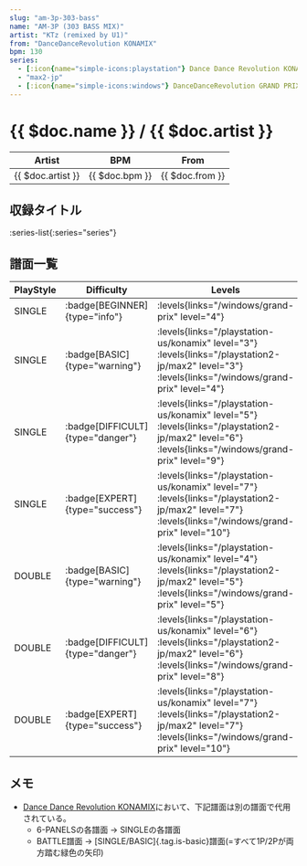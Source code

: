 ```yaml
---
slug: "am-3p-303-bass"
name: "AM-3P (303 BASS MIX)"
artist: "KTz (remixed by U1)"
from: "DanceDanceRevolution KONAMIX"
bpm: 130
series:
  - [:icon{name="simple-icons:playstation"} Dance Dance Revolution KONAMIX :icon{name="flag:us-4x3"}](/playstation-us/konamix)
  - "max2-jp"
  - [:icon{name="simple-icons:windows"} DanceDanceRevolution GRAND PRIX](/windows/grand-prix)
---
```


# {{ $doc.name }} / {{ $doc.artist }}

|Artist|BPM|From|
|------|---|----|
|{{ $doc.artist }}|{{ $doc.bpm }}|{{ $doc.from }}|

## 収録タイトル

:series-list{:series="series"}

## 譜面一覧

|PlayStyle|Difficulty|Levels|Notes|Movie|
|---------|----------|------|-----|-----|
|SINGLE| :badge[BEGINNER]{type="info"}| :levels{links="/windows/grand-prix" level="4"}|101/0||
|SINGLE| :badge[BASIC]{type="warning"}| :levels{links="/playstation-us/konamix" level="3"} :levels{links="/playstation2-jp/max2" level="3"}  :levels{links="/windows/grand-prix" level="4"}|128/0||
|SINGLE| :badge[DIFFICULT]{type="danger"}| :levels{links="/playstation-us/konamix" level="5"} :levels{links="/playstation2-jp/max2" level="6"}  :levels{links="/windows/grand-prix" level="9"}|217/0||
|SINGLE| :badge[EXPERT]{type="success"}| :levels{links="/playstation-us/konamix" level="7"} :levels{links="/playstation2-jp/max2" level="7"}  :levels{links="/windows/grand-prix" level="10"}|242/0||
|DOUBLE| :badge[BASIC]{type="warning"}| :levels{links="/playstation-us/konamix" level="4"} :levels{links="/playstation2-jp/max2" level="5"}  :levels{links="/windows/grand-prix" level="5"}|123/0||
|DOUBLE| :badge[DIFFICULT]{type="danger"}| :levels{links="/playstation-us/konamix" level="6"} :levels{links="/playstation2-jp/max2" level="6"}  :levels{links="/windows/grand-prix" level="8"}|204/0||
|DOUBLE| :badge[EXPERT]{type="success"}| :levels{links="/playstation-us/konamix" level="7"} :levels{links="/playstation2-jp/max2" level="7"}  :levels{links="/windows/grand-prix" level="10"}|233/0||

## メモ

- [Dance Dance Revolution KONAMIX](/playstation-us/konamix)において、下記譜面は別の譜面で代用されている。
  - 6-PANELSの各譜面 → SINGLEの各譜面
  - BATTLE譜面 → [SINGLE/BASIC]{.tag.is-basic}譜面(=すべて1P/2Pが両方踏む緑色の矢印)
